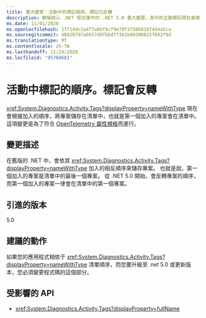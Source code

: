 ```yaml
---
title: 重大變更：活動中的標記順序。標記已反轉
description: 瞭解核心 .NET 程式庫中的 .NET 5.0 重大變更，其中的主動標記現在會根據加入的順序，將專案儲存在清單中。
ms.date: 11/01/2020
ms.openlocfilehash: 1ff14dc1a4f7a0bf8cf9e79f3750b819f4d4a5ca
ms.sourcegitcommit: d8020797a6657d0fbbdff362b80300815f682f94
ms.translationtype: MT
ms.contentlocale: zh-TW
ms.lasthandoff: 11/24/2020
ms.locfileid: "95760681"
---
```

# <a name="order-of-tags-in-activitytags-is-reversed"></a>活動中標記的順序。標記會反轉

<xref:System.Diagnostics.Activity.Tags?displayProperty=nameWithType> 現在會根據加入的順序，將專案儲存在清單中，也就是第一個加入的專案會在清單中。 這項變更是為了符合 [OpenTelemetry 屬性規格](https://github.com/open-telemetry/opentelemetry-specification/blob/master/specification/common/common.md#attributes)而進行。

## <a name="change-description"></a>變更描述

在舊版的 .NET 中，會依其 <xref:System.Diagnostics.Activity.Tags?displayProperty=nameWithType> 加入的相反順序來儲存專案。 也就是說，第一個加入的專案是清單中的最後一個專案。 從 .NET 5.0 開始，會反轉專案的順序，而第一個加入的專案一律會在清單中的第一個專案。

## <a name="version-introduced"></a>引進的版本

5.0

## <a name="recommended-action"></a>建議的動作

如果您的應用程式相依于 <xref:System.Diagnostics.Activity.Tags?displayProperty=nameWithType> 清單順序，而您要升級至 .net 5.0 或更新版本，您必須變更程式碼的這個部分。

## <a name="affected-apis"></a>受影響的 API

- <xref:System.Diagnostics.Activity.Tags?displayProperty=fullName>

<!--

#### Category

Core .NET libraries

### Affected APIs

- `P:System.Diagnostics.Activity.Tags`

-->
